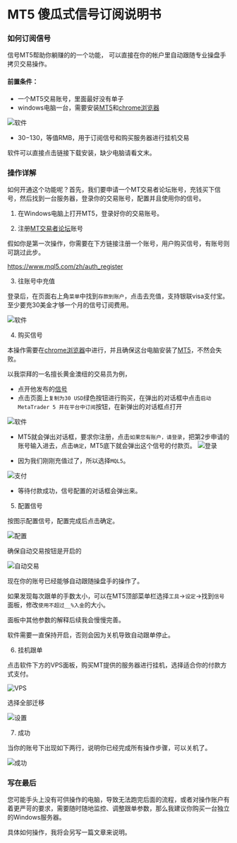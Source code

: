 # MT5 傻瓜式信号订阅说明书

### 如何订阅信号
信号MT5帮助你躺赚的的一个功能， 可以直接在你的帐户里自动跟随专业操盘手 拷贝交易操作。


#### 前置条件：
- 一个MT5交易账号，里面最好没有单子
- windows电脑一台，需要安装[MT5](https://download.mql5.com/cdn/web/international.capital.markets/mt5/icmarkets5setup.exe)和[chrome浏览器](https://www.google.cn/intl/zh-CN/chrome/)

![软件](/image/software.png)
- $30-$130，等值RMB，用于订阅信号和购买服务器进行挂机交易

软件可以直接点击链接下载安装，缺少电脑请看文末。

### 操作详解
如何开通这个功能呢？首先，我们要申请一个MT交易者论坛账号，充钱买下信号，然后找到一台服务器，登录你的交易账号，配置并且使用你的信号。

1. 在Windows电脑上打开MT5，登录好你的交易账号。

2. 注册[MT交易者论坛](https://www.mql5.com/zh/auth_register)账号

假如你是第一次操作，你需要在下方链接注册一个账号，用户购买信号，有账号则可跳过此步。

https://www.mql5.com/zh/auth_register

3. 往账号中充值

登录后，在页面右上角`菜单`中找到`存款到账户`，点击去充值，支持银联visa支付宝。
至少要充30美金才够一个月的信号订阅费用。

![软件](/image/deposit.png)

4. 购买信号

本操作需要在[chrome浏览器](https://www.google.cn/intl/zh-CN/chrome/)中进行，并且确保这台电脑安装了[MT5](https://download.mql5.com/cdn/web/international.capital.markets/mt5/icmarkets5setup.exe)，不然会失败。

以我崇拜的一名擅长黄金澳纽的交易员为例，
- 点开他发布的[信号](https://www.mql5.com/zh/signals/676830)
- 点击页面上`复制为30 USD`绿色按钮进行购买，在弹出的对话框中点击`启动MetaTrader 5 并在平台中订阅`按钮，在新弹出的对话框点打开

![软件](/image/subscibe.png)
- MT5就会弹出对话框，要求你注册，点击`如果您有账户，请登录`，把第2步申请的账号输入进去，点击`确定`，MT5底下就会弹出这个信号的付款页。
![登录](/image/signin.png)

- 因为我们刚刚充值过了，所以选择`MQL5`。

![支付](/image/pay.png)
- 等待付款成功，信号配置的对话框会弹出来。

5. 配置信号

按图示配置信号，配置完成后点击确定。

![配置](/image/config.png)

确保自动交易按钮是开启的

![自动交易](/image/auto.png)

现在你的账号已经能够自动跟随操盘手的操作了。

如果发现每次跟单的手数太小，可以在MT5顶部菜单栏选择`工具`->`设定`->找到`信号`面板，修改`使用不超过__%入金`的大小。 

面板中其他参数的解释后续我会慢慢完善。

软件需要一直保持开启，否则会因为关机导致自动跟单停止。

6. 挂机跟单

点击软件下方的VPS面板，购买MT提供的服务器进行挂机，选择适合你的付款方式支付。

![VPS](/image/vps.png)

选择全部迁移

![设置](/image/vps_setting.png)

7. 成功

当你的账号下出现如下两行，说明你已经完成所有操作步骤，可以关机了。

![成功](/image/done.png)



### 写在最后

您可能手头上没有可供操作的电脑，导致无法跑完后面的流程，或者对操作账户有着更严苛的要求，需要随时随地监控、调整跟单参数，那么我建议你购买一台独立的Windows服务器。

具体如何操作，我将会另写一篇文章来说明。



